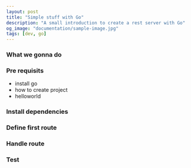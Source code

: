 ```yaml
---
layout: post
title: "Simple stuff with Go"
description: "A small introduction to create a rest server with Go"
og_image: "documentation/sample-image.jpg"
tags: [dev, go]
---
```


### What we gonna do

### Pre requisits

- install go
- how to create project
- helloworld

### Install dependencies

### Define first route

### Handle route

### Test
